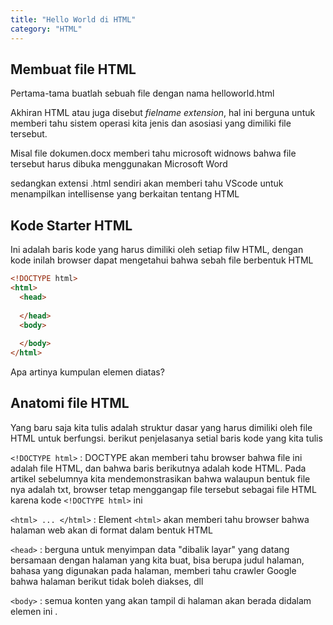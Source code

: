 ```yaml
---
title: "Hello World di HTML" 
category: "HTML"
---
```


## Membuat file HTML

Pertama-tama buatlah sebuah file dengan nama helloworld.html

Akhiran HTML atau juga disebut _fielname extension_, hal ini berguna untuk memberi tahu sistem operasi kita jenis dan asosiasi yang dimiliki file tersebut.

Misal file dokumen.docx memberi tahu microsoft widnows bahwa file tersebut harus dibuka menggunakan Microsoft Word

sedangkan extensi .html sendiri akan memberi tahu VScode untuk menampilkan intellisense yang berkaitan tentang HTML 

## Kode Starter HTML
Ini adalah baris kode yang harus dimiliki oleh setiap filw HTML, dengan kode inilah browser dapat mengetahui bahwa sebah file berbentuk HTML

```html
<!DOCTYPE html>
<html>
  <head>
    
  </head>
  <body>
      
  </body>
</html>
```

Apa artinya kumpulan elemen diatas?

## Anatomi file HTML

Yang baru saja kita tulis adalah struktur dasar yang harus dimiliki oleh file HTML untuk berfungsi. 
berikut penjelasanya setial baris kode yang kita tulis

`<!DOCTYPE html>`  :  DOCTYPE akan memberi tahu browser bahwa file ini adalah file HTML, dan bahwa baris berikutnya adalah kode HTML. Pada artikel sebelumnya kita mendemonstrasikan bahwa walaupun bentuk file nya adalah txt, browser tetap menggangap file tersebut sebagai file HTML karena kode `<!DOCTYPE html>` ini

`<html> ... </html>` : Element `<html>` akan memberi tahu browser bahwa halaman web akan di format dalam bentuk HTML

`<head>` : berguna untuk menyimpan data "dibalik layar" yang datang bersamaan dengan halaman yang kita buat, bisa berupa judul halaman, bahasa yang digunakan pada halaman, memberi tahu crawler Google bahwa halaman berikut tidak boleh diakses, dll  

`<body>` : semua konten yang akan tampil di halaman akan berada didalam elemen ini .
